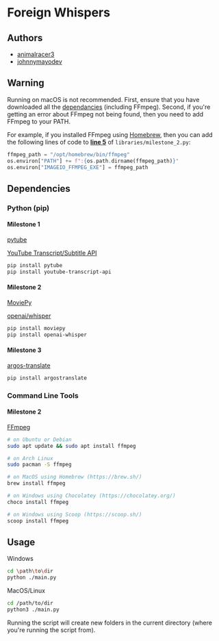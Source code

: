 # Foreign Whispers

## Authors

- [animalracer3](https://github.com/AnimalRacer3)
- [johnnymayodev](https://github.com/johnnymayodev)

## Warning

Running on macOS is not recommended. First, ensure that you have downloaded all the [dependancies](#dependencies) (including FFmpeg).
Second, if you're getting an error about FFmpeg not being found, then you need to add FFmpeg to your PATH.

For example, if you installed FFmpeg using [Homebrew](https://brew.sh/), then you can add the following lines of code to [**line 5**](#warning) of `libraries/milestone_2.py`:

```python
ffmpeg_path = "/opt/homebrew/bin/ffmpeg"
os.environ["PATH"] += f":{os.path.dirname(ffmpeg_path)}"
os.environ["IMAGEIO_FFMPEG_EXE"] = ffmpeg_path
```

## Dependencies

### Python (pip)

#### Milestone 1

[pytube](https://pytube.io/en/latest/)

[YouTube Transcript/Subtitle API](https://pypi.org/project/youtube-transcript-api/)

```bash
pip install pytube
pip install youtube-transcript-api
```

#### Milestone 2

[MoviePy](https://zulko.github.io/moviepy/)

[openai/whisper](https://github.com/openai/whisper/tree/main)

```bash
pip install moviepy
pip install openai-whisper
```

#### Milestone 3

[argos-translate](https://github.com/argosopentech/argos-translate)

```bash
pip install argostranslate
```

### Command Line Tools

#### Milestone 2

[FFmpeg](https://ffmpeg.org/)

```bash
# on Ubuntu or Debian
sudo apt update && sudo apt install ffmpeg

# on Arch Linux
sudo pacman -S ffmpeg

# on MacOS using Homebrew (https://brew.sh/)
brew install ffmpeg

# on Windows using Chocolatey (https://chocolatey.org/)
choco install ffmpeg

# on Windows using Scoop (https://scoop.sh/)
scoop install ffmpeg
```

## Usage

Windows

```bash
cd \path\to\dir
python ./main.py
```

MacOS/Linux

```bash
cd /path/to/dir
python3 ./main.py
```

Running the script will create new folders in the current directory (where you're running the script from).
